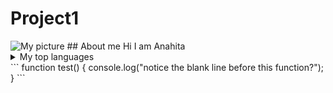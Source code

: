 # Project1
<picture>
 <source media="(prefers-color-scheme: dark)" srcset="https://user-images.githubusercontent.com/25423296/163456776-7f95b81a-f1ed-45f7-b7ab-8fa810d529fa.png">
 <source media="(prefers-color-scheme: light)" srcset="https://user-images.githubusercontent.com/25423296/163456776-7f95b81a-f1ed-45f7-b7ab-8fa810d529fa.png">
 <img alt="My picture" src="[https://www.facebook.com/photo/?fbid=5256176041143362&set=a.118714051556279](https://userimages.githubusercontent.com/25423296/163456776-7f95b81a-f1ed-45f7-b7ab-8fa810d529fa.png)">
</picture>
## About me
Hi I am Anahita
<details>
<summary>My top languages</summary>

| Rank | Languages |
|-----:|-----------|
|     1| Javascript|
|     2| Python    |
|     3| SQL       |

</details>
```
function test() {
  console.log("notice the blank line before this function?");
}
```
